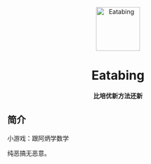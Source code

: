 <p align="center">
  <a href="https://github.com/beiweixuedi/EatAbing/blob/RapeSenpai-main/index.html"><img src="https://github.com/beiweixuedi/EatAbing/RapeSenpai-main/static/image/huge.png?raw=true" width="100" height="100" alt="Eatabing"></a>
</p>
<div align="center">

# Eatabing
**比培优新方法还新**
</div>

## 简介
小游戏：跟阿炳学数学

纯恶搞无恶意。
